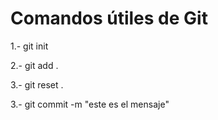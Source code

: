 # Comandos útiles de Git

1.- git init

2.- git add .

3.- git reset .

3.- git commit -m "este es el mensaje"